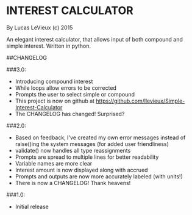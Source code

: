 # INTEREST CALCULATOR
By Lucas LeVieux
(c) 2015

An elegant interest calculator, that allows input of both compound and simple interest.  Written in python.

##CHANGELOG

###3.0:
 - Introducing compound interest
 - While loops allow errors to be corrected
 - Prompts the user to select simple or compound
 - This project is now on github at https://github.com/llevieux/Simple-Interest-Calculator
 - The CHANGELOG has changed!  Surprised?

###2.0: 
 - Based on feedback, I've created my own error messages instead of raise()ing the system messages (for added user friendliness)
 - validate() now handles all type reassignments
 - Prompts are spread to multiple lines for better readability
 - Variable names are more clear
 - Interest amount is now displayed along with accrued
 - Prompts and outputs are now more accurately labeled (with units!)
 - There is now a CHANGELOG!  Thank heavens!

###1.0: 
 - Initial release
